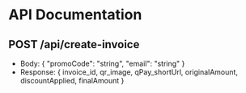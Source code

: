 # API Documentation
## POST /api/create-invoice
- Body: { "promoCode": "string", "email": "string" }
- Response: { invoice_id, qr_image, qPay_shortUrl, originalAmount, discountApplied, finalAmount }